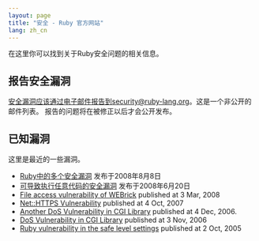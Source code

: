 ```yaml
---
layout: page
title: "安全 - Ruby 官方网站"
lang: zh_cn
---
```


在这里你可以找到关于Ruby安全问题的相关信息。

## 报告安全漏洞

安全漏洞应该通过电子邮件报告到security@ruby-lang.org。这是一个非公开的邮件列表。 报告的问题将在被修正以后才会公开发布。

## 已知漏洞

这里是最近的一些漏洞。

* [Ruby中的多个安全漏洞](/zh_cn/news/2008/08/08/multiple-vulnerabilities-in-ruby/)
  发布于2008年8月8日
* [可导致执行任意代码的安全漏洞](/zh_cn/news/2008/07/01/arbitrary-code-execution-vulnerabilities/)
  发布于2008年6月20日
* [File access vulnerability of
  WEBrick](/en/news/2008/03/03/webrick-file-access-vulnerability/)
  published at 3 Mar, 2008
* [Net::HTTPS
  Vulnerability](/en/news/2007/10/04/net-https-vulnerability/) published
  at 4 Oct, 2007
* [Another DoS Vulnerability in CGI
  Library](/en/news/2006/12/04/another-dos-vulnerability-in-cgi-library/)
  published at 4 Dec, 2006.
* [DoS Vulnerability in CGI Library](/en/news/2006/11/03/CVE-2006-5467/)
  published at 3 Nov, 2006
* [Ruby vulnerability in the safe level
  settings](/en/news/2005/10/03/ruby-vulnerability-in-the-safe-level-settings/)
  published at 2 Oct, 2005

